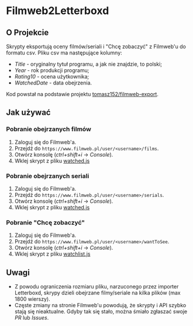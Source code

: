 # Filmweb2Letterboxd
## O Projekcie

Skrypty eksportują oceny filmów/seriali i "Chcę zobaczyć" z Filmweb'u do formatu csv.
Pliku csv ma następujące kolumny:
* _Title_ - oryginalny tytuł programu, a jak nie znajdzie, to polski;
* _Year_ - rok produkcji programu;
* _Rating10_ - ocena użytkownika;
* _WatchedDate_ - data obejrzenia.

Kod powstał na podstawie projektu [tomasz152/filmweb-export](https://github.com/tomasz152/filmweb-export).

## Jak używać
### Pobranie obejrzanych filmów
1. Zaloguj się do Filmweb'a.
2. Przejdź do `https://www.filmweb.pl/user/<username>/films`.
3. Otwórz konsolę (*ctrl+shift+i*  -> _Console_).
4. Wklej skrypt z pliku [watched.js](https://github.com/JSerwatka/Filmweb2Letterboxd/blob/master/watched.js)

### Pobranie obejrzanych seriali
1. Zaloguj się do Filmweb'a.
2. Przejdź do `https://www.filmweb.pl/user/<username>/serials`.
3. Otwórz konsolę (*ctrl+shift+i*  -> _Console_).
4. Wklej skrypt z pliku [watched.js](https://github.com/JSerwatka/Filmweb2Letterboxd/blob/master/watched.js)

### Pobranie "Chcę zobaczyć"
1. Zaloguj się do Filmweb'a.
2. Przejdź do `https://www.filmweb.pl/user/<username>/wantToSee`.
3. Otwórz konsolę (*ctrl+shift+i* -> _Console_).
4. Wklej skrypt z pliku [watchlist.js](https://github.com/JSerwatka/Filmweb2Letterboxd/blob/master/watchlist.js)

## Uwagi
- Z powodu ograniczenia rozmiaru pliku, narzuconego przez importer Letterboxd, skrypy dzieli obejrzane filmy/seriale na kilka plików (max 1800 wierszy).
- Częste zmiany na stronie Filmweb'u powodują, że skrypty i API szybko stają się nieaktualne. Gdyby tak się stało, można śmiało zgłaszać swoje _PR_ lub _Issues_.
